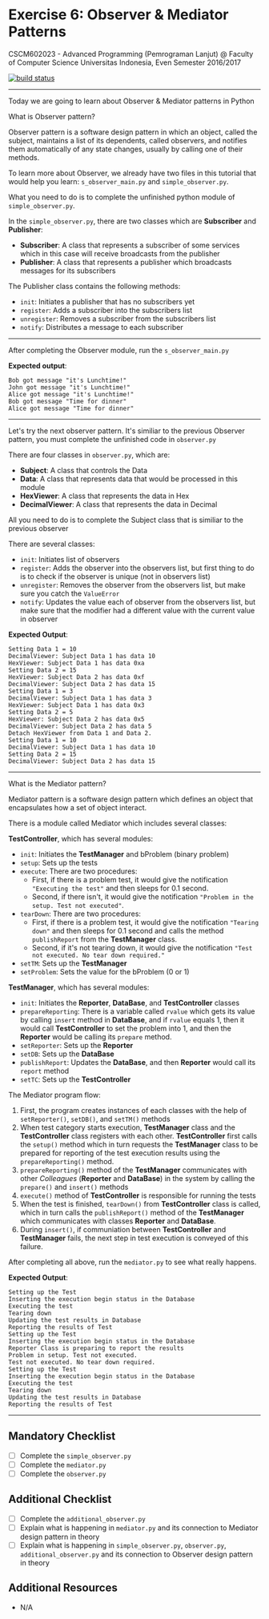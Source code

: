 # Exercise 6: Observer & Mediator Patterns

CSCM602023 - Advanced Programming (Pemrograman Lanjut) @ Faculty of
Computer Science Universitas Indonesia, Even Semester 2016/2017

[![build status](https://gitlab.com/CSUI-AdvProg-2017/lab-exercises/badges/week-6/build.svg)](https://gitlab.com/CSUI-AdvProg-2017/lab-exercises/commits/week-6)

* * *

Today we are going to learn about Observer & Mediator patterns in Python

What is Observer pattern?

Observer pattern is a software design pattern in which an object, called the subject,
maintains a list of its dependents, called observers, and notifies them automatically
of any state changes, usually by calling one of their methods.

To learn more about Observer, we already have two files in this tutorial
that would help you learn: `s_observer_main.py` and `simple_observer.py`.

What you need to do is to complete the unfinished python module of `simple_observer.py`.

In the `simple_observer.py`, there are two classes which are **Subscriber** and **Publisher**:

- **Subscriber**: A class that represents a subscriber of some services which in this case
will receive broadcasts from the publisher
- **Publisher**: A class that represents a publisher which broadcasts messages for 
its subscribers

The Publisher class contains the following methods:
	
- `init`: Initiates a publisher that has no subscribers yet
- `register`: Adds a subscriber into the subscribers list
- `unregister`: Removes a subscriber from the subscribers list
- `notify`: Distributes a message to each subscriber

-----------------------------------------------------------------------

After completing the Observer module, run the `s_observer_main.py` 

**Expected output**:

    Bob got message "it's Lunchtime!"
    John got message "it's Lunchtime!"
    Alice got message "it's Lunchtime!"
    Bob got message "Time for dinner"
    Alice got message "Time for dinner"

--------------------------------------------------------------------------

Let's try the next observer pattern. It's similiar to the previous Observer pattern,
you must complete the unfinished code in `observer.py`

There are four classes in `observer.py`, which are:
- **Subject**: A class that controls the Data
- **Data**: A class that represents data that would be processed in this module
- **HexViewer**: A class that represents the data in Hex
- **DecimalViewer**: A class that represents the data in Decimal

All you need to do is to complete the Subject class that is similiar to the previous observer

There are several classes:
- `init`: Initiates list of observers
- `register`: Adds the observer into the observers list, but first thing to do is to check if the observer
is unique (not in observers list)
- `unregister`: Removes the observer from the observers list, but make sure you catch the `ValueError`
- `notify`: Updates the value each of observer from the observers list, but make sure that the modifier had a different value with the current value in observer

**Expected Output**:

    Setting Data 1 = 10
    DecimalViewer: Subject Data 1 has data 10
    HexViewer: Subject Data 1 has data 0xa
    Setting Data 2 = 15
    HexViewer: Subject Data 2 has data 0xf
    DecimalViewer: Subject Data 2 has data 15
    Setting Data 1 = 3
    DecimalViewer: Subject Data 1 has data 3
    HexViewer: Subject Data 1 has data 0x3
    Setting Data 2 = 5
    HexViewer: Subject Data 2 has data 0x5
    DecimalViewer: Subject Data 2 has data 5
    Detach HexViewer from Data 1 and Data 2.
    Setting Data 1 = 10
    DecimalViewer: Subject Data 1 has data 10
    Setting Data 2 = 15
    DecimalViewer: Subject Data 2 has data 15

----------------------------------------------------------------------------------------------------------

What is the Mediator pattern?

Mediator pattern is a software design pattern which defines an object that
encapsulates how a set of object interact.

There is a module called Mediator which includes several classes:

**TestController**, which has several modules:

- `init`: Initiates the **TestManager** and bProblem (binary problem)
- `setup`: Sets up the tests
- `execute`: There are two procedures:
    -  First, if there is a problem test, it would give
    the notification `"Executing the test"` and then sleeps for 0.1 second.
    - Second, if there isn't, it would give the notification `"Problem in the
    setup. Test not executed"`.
- `tearDown`: There are two procedures:
    - First, if there is a problem test, it would give
    the notification `"Tearing down"` and then sleeps for 0.1 second and calls the
    method `publishReport` from the **TestManager** class.
    - Second, if it's not tearing down, it would give the notification
    `"Test not executed. No tear down required."` 
- `setTM`: Sets up the **TestManager**
- `setProblem`: Sets the value for the bProblem (0 or 1)

**TestManager**, which has several modules:

- `init`: Initiates the **Reporter**, **DataBase**, and **TestController** classes
- `prepareReporting`: There is a variable called `rvalue` which gets its value
by calling `insert` method in **DataBase**, and if `rvalue` equals 1, then it would
call **TestController** to set the problem into 1, and then the **Reporter** would be
calling its `prepare` method. 
- `setReporter`: Sets up the **Reporter**
- `setDB`: Sets up the **DataBase**
- `publishReport`: Updates the **DataBase**, and then **Reporter** would call its `report` method
- `setTC`: Sets up the **TestController**

The Mediator program flow:

1. First, the program creates instances of each classes with the help of `setReporter()`, `setDB()`,
and `setTM()` methods
2. When test category starts execution, **TestManager** class and the **TestController** class registers with each other. 
**TestController** first calls the `setup()` method which in turn requests the **TestManager** class to be prepared for 
reporting of the test execution results using the `prepareReporting()` method. 
3. `prepareReporting()` method of the **TestManager** communicates with other _Colleagues_ (**Reporter** and **DataBase**) 
in the system by calling the `prepare()` and `insert()` methods 
4. `execute()` method of **TestController** is responsible for running the tests
5. When the test is finished, `tearDown()` from **TestController** class is called, which in turn calls the `publishReport()`
method of the **TestManager** which communicates with classes **Reporter** and **DataBase**.
6. During `insert()`, if communiation between **TestController** and **TestManager** fails, the next step in test execution is conveyed of this failure.

After completing all above, run the `mediator.py` to see what really happens.

**Expected Output**:

    Setting up the Test
    Inserting the execution begin status in the Database
    Executing the test
    Tearing down
    Updating the test results in Database
    Reporting the results of Test
    Setting up the Test
    Inserting the execution begin status in the Database
    Reporter Class is preparing to report the results
    Problem in setup. Test not executed.
    Test not executed. No tear down required.
    Setting up the Test
    Inserting the execution begin status in the Database
    Executing the test
    Tearing down
    Updating the test results in Database
    Reporting the results of Test

* * *

## Mandatory Checklist

- [ ] Complete the `simple_observer.py`
- [ ] Complete the `mediator.py`
- [ ] Complete the `observer.py`

## Additional Checklist

- [ ] Complete the `additional_observer.py`
- [ ] Explain what is happening in `mediator.py` and its connection to
Mediator design pattern in theory
- [ ] Explain what is happening in `simple_observer.py`, `observer.py`,
`additional_observer.py` and its connection to Observer design pattern
in theory

## Additional Resources

- N/A

